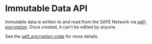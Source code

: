 # Immutable Data API

Immutable data is written to and read from the SAFE Network via [self-encryption](https://safenetwork.wiki/en/Security_-_Self_encryption). Once created, it can’t be edited by anyone.

See the [self_encryption crate](https://github.com/maidsafe/self_encryption) for more details.
